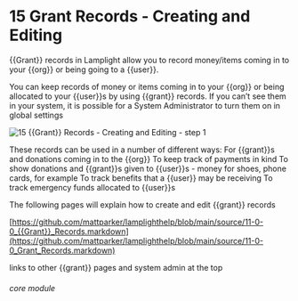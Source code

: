 # 15 Grant Records - Creating and Editing

{{Grant}} records in Lamplight allow you to record money/items coming in to your {{org}} or being going to a {{user}}.


You can keep records of money or items coming in to your {{org}} or being allocated to your {{user}}s by using {{grant}} records. If you can’t see them in your system, it is possible for a System Administrator to turn them on in global settings

![15 {{Grant}} Records - Creating and Editing - step 1](15_Grant_Records_-_Creating_and_Editing_im_1.png)

These records can be used in a number of different ways:
For {{grant}}s and donations coming in to the {{org}}
To keep track of payments in kind
To show donations and {{grant}}s given to {{user}}s - money for shoes, phone cards, for example
To track benefits that a {{user}} may be receiving
To track emergency funds allocated to {{user}}s

The following pages will explain how to create and edit {{grant}} records

[https://github.com/mattparker/lamplighthelp/blob/main/source/11-0-0_{{Grant}}_Records.markdown](https://github.com/mattparker/lamplighthelp/blob/main/source/11-0-0_Grant_Records.markdown)

links to other {{grant}} pages and system admin at the top

###### core module
